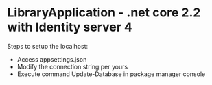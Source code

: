# LibraryApplication - .net core 2.2 with Identity server 4

Steps to setup the localhost:

- Access appsettings.json
- Modify the connection string per yours 
- Execute command Update-Database in package manager console
